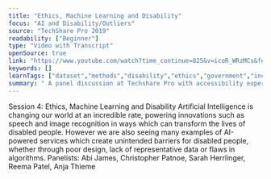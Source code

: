 ```yaml
---
title: "Ethics, Machine Learning and Disability"
focus: "AI and Disability/Outliers"
source: "TechShare Pro 2019"
readability: ["Beginner"]
type: "Video with Transcript"
openSource: true
link: "https://www.youtube.com/watch?time_continue=825&v=icoR_WRzMCs&feature=emb_logo"
keywords: []
learnTags: ["dataset","methods","disability","ethics","government","inclusivePractice","machineLearning"]
summary: " A panel discussion at Techshare Pro with accessibility experts on social and technological machine learning issues that need to be addressed.  "
---
```

Session 4: Ethics, Machine Learning and Disability Artificial Intelligence is changing our world at an incredible rate, powering innovations such as speech and image recognition in ways which can transform the lives of disabled people. However we are also seeing many examples of AI-powered services which create unintended barriers for disabled people, whether through poor design, lack of representative data or flaws in algorithms. Panelists: Abi James, Christopher Patnoe, Sarah Herrlinger, Reema Patel, Anja Thieme
